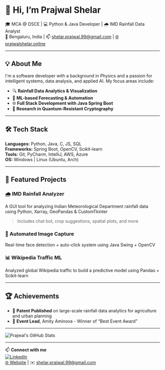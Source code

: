 # 👋 Hi, I’m Prajwal Shelar

🎓 MCA @ DSCE | 💻 Python & Java Developer | 🌧️ IMD Rainfall Data Analyst  
📍 Bengaluru, India | 📫 shelar.prajwal.99@gmail.com | [🌐 prajwalshelar.online](https://prajwalshelar.online)

---

## 💡 About Me

I'm a software developer with a background in Physics and a passion for intelligent systems, data analysis, and applied AI. My focus areas include:

- 🔍 **Rainfall Data Analytics & Visualization**
- 🤖 **ML-based Forecasting & Automation**
- 🌐 **Full Stack Development with Java Spring Boot**
- 🧪 **Research in Quantum-Resistant Cryptography**

---

## 🛠️ Tech Stack

**Languages:** Python, Java, C, JS, SQL  
**Frameworks:** Spring Boot, OpenCV, Scikit-learn  
**Tools:** Git, PyCharm, IntelliJ, AWS, Azure  
**OS:** Windows | Linux (Ubuntu, Arch)

---

## 🚀 Featured Projects

### 🌧️ IMD Rainfall Analyzer  
A GUI tool for analyzing Indian Meteorological Department rainfall data using Python, Xarray, GeoPandas & CustomTkinter  
> Includes chat bot, crop suggestions, spatial plots, and more

### 🤖 Automated Image Capture  
Real-time face detection + auto-click system using Java Swing + OpenCV

### 📊 Wikipedia Traffic ML  
Analyzed global Wikipedia traffic to build a predictive model using Pandas + Scikit-learn

---

## 🏆 Achievements

- 🧠 **Patent Published** on large-scale rainfall data analytics for agriculture and urban planning  
- 🥇 **Event Lead**, Amity Aminova - Winner of “Best Event Award”  

---

![Prajwal's GitHub Stats](https://github-readme-stats.vercel.app/api?username=prajwalshelar100&show_icons=true&theme=github_dark)

---

📫 **Connect with me**  
[![LinkedIn](https://img.shields.io/badge/LinkedIn-blue?logo=linkedin)](https://linkedin.com/in/prajwalshelar)  
[🌐 Website](https://prajwalshelar.online) | ✉️ shelar.prajwal.99@gmail.com  
